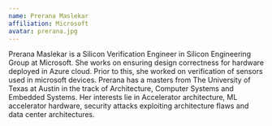 ```yaml
---
name: Prerana Maslekar
affiliation: Microsoft
avatar: prerana.jpg
---
```

Prerana Maslekar is a Silicon Verification Engineer in Silicon Engineering Group at Microsoft. She works on ensuring design correctness for hardware deployed in Azure cloud. Prior to this, she worked on verification of sensors used in microsoft devices. Prerana has a masters from The University of Texas at Austin in the track of Architecture, Computer Systems and Embedded Systems. Her interests lie in Accelerator architecture, ML accelerator hardware, security attacks exploiting architecture flaws and data center architectures.
